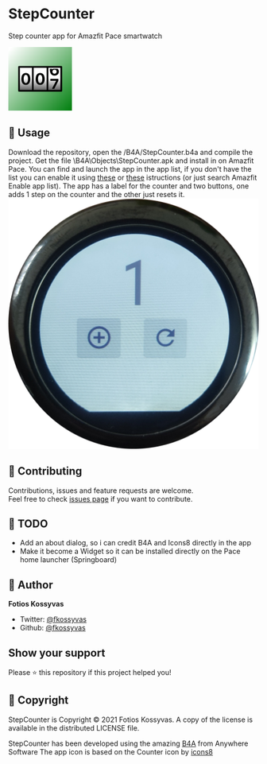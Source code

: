 # StepCounter
Step counter app for Amazfit Pace smartwatch

![](\B4A\Objects\res\drawable\icon.png)

## 🚀 Usage

Download the repository, open the /B4A/StepCounter.b4a and compile the project. Get the file \B4A\Objects\StepCounter.apk and install in on Amazfit Pace. 
You can find and launch the app in the app list, if you don't have the list you can enable it using [these](https://forum.xda-developers.com/t/amazfit-enable-app-list-on-us-cn-through-adb.3574454/) or [these](https://www.youtube.com/watch?v=Skhf-jiN2kQ) istructions (or just search Amazfit Enable app list).
The app has a label for the counter and two buttons, one adds 1 step on the counter and the other just resets it.
![](screenshot.png)

## 🤝 Contributing

Contributions, issues and feature requests are welcome.<br />
Feel free to check [issues page](https://github.com/fkossyvas/StepCounter/issues) if you want to contribute.<br />

## 🔲 TODO

- Add an about dialog, so i can credit B4A and Icons8 directly in the app
- Make it become a Widget so it can be installed directly on the Pace home launcher (Springboard)

## 👤 Author

**Fotios Kossyvas**

- Twitter: [@fkossyvas](https://twitter.com/fkossyvas)
- Github: [@fkossyvas](https://github.com/fkossyvas)

## Show your support

Please ⭐️ this repository if this project helped you!

## 📝 Copyright

StepCounter is Copyright © 2021 Fotios Kossyvas. A copy of the license is available in the distributed LICENSE file.

StepCounter has been developed using the amazing [B4A](https://www.b4x.com/b4a.html) from Anywhere Software
The app icon is based on the Counter icon by [icons8](https://icons8.com/)

